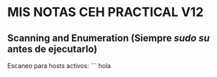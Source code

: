 # MIS NOTAS CEH PRACTICAL V12

## Scanning and Enumeration (Siempre *sudo su* antes de ejecutarlo)

Escaneo para hosts activos: ``` hola 
```
